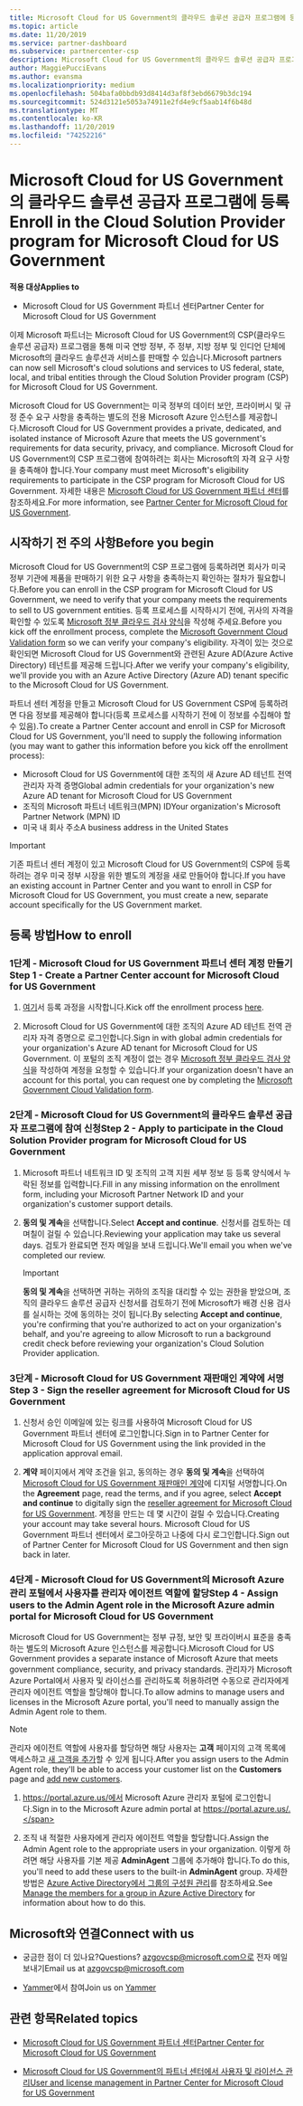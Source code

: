 ```yaml
---
title: Microsoft Cloud for US Government의 클라우드 솔루션 공급자 프로그램에 등록 | Microsoft Cloud for US Government 파트너 센터
ms.topic: article
ms.date: 11/20/2019
ms.service: partner-dashboard
ms.subservice: partnercenter-csp
description: Microsoft Cloud for US Government의 클라우드 솔루션 공급자 프로그램에 등록하기 전에 CSP 프로그램 요구 사항에 대해 자세히 알아보세요.
author: MaggiePucciEvans
ms.author: evansma
ms.localizationpriority: medium
ms.openlocfilehash: 504bafa0bbdb93d8414d3af8f3ebd6679b3dc194
ms.sourcegitcommit: 524d3121e5053a74911e2fd4e9cf5aab14f6b48d
ms.translationtype: MT
ms.contentlocale: ko-KR
ms.lasthandoff: 11/20/2019
ms.locfileid: "74252216"
---
```

# <a name="enroll-in-the-cloud-solution-provider-program-for-microsoft-cloud-for-us-government"></a><span data-ttu-id="b042d-103">Microsoft Cloud for US Government의 클라우드 솔루션 공급자 프로그램에 등록</span><span class="sxs-lookup"><span data-stu-id="b042d-103">Enroll in the Cloud Solution Provider program for Microsoft Cloud for US Government</span></span>

<span data-ttu-id="b042d-104">**적용 대상**</span><span class="sxs-lookup"><span data-stu-id="b042d-104">**Applies to**</span></span>

-  <span data-ttu-id="b042d-105">Microsoft Cloud for US Government 파트너 센터</span><span class="sxs-lookup"><span data-stu-id="b042d-105">Partner Center for Microsoft Cloud for US Government</span></span>

<span data-ttu-id="b042d-106">이제 Microsoft 파트너는 Microsoft Cloud for US Government의 CSP(클라우드 솔루션 공급자) 프로그램을 통해 미국 연방 정부, 주 정부, 지방 정부 및 인디언 단체에 Microsoft의 클라우드 솔루션과 서비스를 판매할 수 있습니다.</span><span class="sxs-lookup"><span data-stu-id="b042d-106">Microsoft partners can now sell Microsoft's cloud solutions and services to US federal, state, local, and tribal entities through the Cloud Solution Provider program (CSP) for Microsoft Cloud for US Government.</span></span> 

<span data-ttu-id="b042d-107">Microsoft Cloud for US Government는 미국 정부의 데이터 보안, 프라이버시 및 규정 준수 요구 사항을 충족하는 별도의 전용 Microsoft Azure 인스턴스를 제공합니다.</span><span class="sxs-lookup"><span data-stu-id="b042d-107">Microsoft Cloud for US Government provides a private, dedicated, and isolated instance of Microsoft Azure that meets the US government's requirements for data security, privacy, and compliance.</span></span> <span data-ttu-id="b042d-108">Microsoft Cloud for US Government의 CSP 프로그램에 참여하려는 회사는 Microsoft의 자격 요구 사항을 충족해야 합니다.</span><span class="sxs-lookup"><span data-stu-id="b042d-108">Your company must meet Microsoft's eligibility requirements to participate in the CSP program for Microsoft Cloud for US Government.</span></span> <span data-ttu-id="b042d-109">자세한 내용은 [Microsoft Cloud for US Government 파트너 센터](partner-center-for-microsoft-us-govt-cloud.md)를 참조하세요.</span><span class="sxs-lookup"><span data-stu-id="b042d-109">For more information, see [Partner Center for Microsoft Cloud for US Government](partner-center-for-microsoft-us-govt-cloud.md).</span></span>

## <a name="before-you-begin"></a><span data-ttu-id="b042d-110">시작하기 전 주의 사항</span><span class="sxs-lookup"><span data-stu-id="b042d-110">Before you begin</span></span>

<span data-ttu-id="b042d-111">Microsoft Cloud for US Government의 CSP 프로그램에 등록하려면 회사가 미국 정부 기관에 제품을 판매하기 위한 요구 사항을 충족하는지 확인하는 절차가 필요합니다.</span><span class="sxs-lookup"><span data-stu-id="b042d-111">Before you can enroll in the CSP program for Microsoft Cloud for US Government, we need to verify that your company meets the requirements to sell to US government entities.</span></span> <span data-ttu-id="b042d-112">등록 프로세스를 시작하시기 전에, 귀사의 자격을 확인할 수 있도록 [Microsoft 정부 클라우드 검사 양식](https://azuregov.microsoft.com/csp)을 작성해 주세요.</span><span class="sxs-lookup"><span data-stu-id="b042d-112">Before you kick off the enrollment process, complete the [Microsoft Government Cloud Validation form](https://azuregov.microsoft.com/csp) so we can verify your company's eligibility.</span></span> <span data-ttu-id="b042d-113">자격이 있는 것으로 확인되면 Microsoft Cloud for US Government와 관련된 Azure AD(Azure Active Directory) 테넌트를 제공해 드립니다.</span><span class="sxs-lookup"><span data-stu-id="b042d-113">After we verify your company's eligibility, we'll provide you with an Azure Active Directory (Azure AD) tenant specific to the Microsoft Cloud for US Government.</span></span>  

<span data-ttu-id="b042d-114">파트너 센터 계정을 만들고 Microsoft Cloud for US Government CSP에 등록하려면 다음 정보를 제공해야 합니다(등록 프로세스를 시작하기 전에 이 정보를 수집해야 할 수 있음).</span><span class="sxs-lookup"><span data-stu-id="b042d-114">To create a Partner Center account and enroll in CSP for Microsoft Cloud for US Government, you'll need to supply the following information (you may want to gather this information before you kick off the enrollment process):</span></span>

-  <span data-ttu-id="b042d-115">Microsoft Cloud for US Government에 대한 조직의 새 Azure AD 테넌트 전역 관리자 자격 증명</span><span class="sxs-lookup"><span data-stu-id="b042d-115">Global admin credentials for your organization's new Azure AD tenant for Microsoft Cloud for US Government</span></span>
-  <span data-ttu-id="b042d-116">조직의 Microsoft 파트너 네트워크(MPN) ID</span><span class="sxs-lookup"><span data-stu-id="b042d-116">Your organization's Microsoft Partner Network (MPN) ID</span></span> 
-  <span data-ttu-id="b042d-117">미국 내 회사 주소</span><span class="sxs-lookup"><span data-stu-id="b042d-117">A business address in the United States</span></span>

> [!IMPORTANT]  
> <span data-ttu-id="b042d-118">기존 파트너 센터 계정이 있고 Microsoft Cloud for US Government의 CSP에 등록하려는 경우 미국 정부 시장을 위한 별도의 계정을 새로 만들어야 합니다.</span><span class="sxs-lookup"><span data-stu-id="b042d-118">If you have an existing account in Partner Center and you want to enroll in CSP for Microsoft Cloud for US Government, you must create a new, separate account specifically for the US Government market.</span></span>

## <a name="how-to-enroll"></a><span data-ttu-id="b042d-119">등록 방법</span><span class="sxs-lookup"><span data-stu-id="b042d-119">How to enroll</span></span> 

### <a name="step-1---create-a-partner-center-account-for-microsoft-cloud-for-us-government"></a><span data-ttu-id="b042d-120">1단계 - Microsoft Cloud for US Government 파트너 센터 계정 만들기</span><span class="sxs-lookup"><span data-stu-id="b042d-120">Step 1 - Create a Partner Center account for Microsoft Cloud for US Government</span></span>

1.  <span data-ttu-id="b042d-121">[여기](https://partnercenter.microsoft.com/register/resellerusgjoinnow)서 등록 과정을 시작합니다.</span><span class="sxs-lookup"><span data-stu-id="b042d-121">Kick off the enrollment process [here](https://partnercenter.microsoft.com/register/resellerusgjoinnow).</span></span> 

2.  <span data-ttu-id="b042d-122">Microsoft Cloud for US Government에 대한 조직의 Azure AD 테넌트 전역 관리자 자격 증명으로 로그인합니다.</span><span class="sxs-lookup"><span data-stu-id="b042d-122">Sign in with global admin credentials for your organization's Azure AD tenant for Microsoft Cloud for US Government.</span></span> <span data-ttu-id="b042d-123">이 포털의 조직 계정이 없는 경우 [Microsoft 정부 클라우드 검사 양식](https://azuregov.microsoft.com/csp)을 작성하여 계정을 요청할 수 있습니다.</span><span class="sxs-lookup"><span data-stu-id="b042d-123">If your organization doesn't have an account for this portal, you can request one by completing the [Microsoft Government Cloud Validation form](https://azuregov.microsoft.com/csp).</span></span>


### <a name="step-2---apply-to-participate-in-the-cloud-solution-provider-program-for-microsoft-cloud-for-us-government"></a><span data-ttu-id="b042d-124">2단계 - Microsoft Cloud for US Government의 클라우드 솔루션 공급자 프로그램에 참여 신청</span><span class="sxs-lookup"><span data-stu-id="b042d-124">Step 2 - Apply to participate in the Cloud Solution Provider program for Microsoft Cloud for US Government</span></span>

1.  <span data-ttu-id="b042d-125">Microsoft 파트너 네트워크 ID 및 조직의 고객 지원 세부 정보 등 등록 양식에서 누락된 정보를 입력합니다.</span><span class="sxs-lookup"><span data-stu-id="b042d-125">Fill in any missing information on the enrollment form, including your Microsoft Partner Network ID and your organization's customer support details.</span></span> 

2.  <span data-ttu-id="b042d-126">**동의 및 계속**을 선택합니다.</span><span class="sxs-lookup"><span data-stu-id="b042d-126">Select **Accept and continue**.</span></span> <span data-ttu-id="b042d-127">신청서를 검토하는 데 며칠이 걸릴 수 있습니다.</span><span class="sxs-lookup"><span data-stu-id="b042d-127">Reviewing your application may take us several days.</span></span> <span data-ttu-id="b042d-128">검토가 완료되면 전자 메일을 보내 드립니다.</span><span class="sxs-lookup"><span data-stu-id="b042d-128">We'll email you when we've completed our review.</span></span>

    > [!IMPORTANT]  
    > <span data-ttu-id="b042d-129">**동의 및 계속**을 선택하면 귀하는 귀하의 조직을 대리할 수 있는 권한을 받았으며, 조직의 클라우드 솔루션 공급자 신청서를 검토하기 전에 Microsoft가 배경 신용 검사를 실시하는 것에 동의하는 것이 됩니다.</span><span class="sxs-lookup"><span data-stu-id="b042d-129">By selecting **Accept and continue**, you're confirming that you're authorized to act on your organization's behalf, and you're agreeing to allow Microsoft to run a background credit check before reviewing your organization's Cloud Solution Provider application.</span></span>


### <a name="step-3---sign-the-reseller-agreement-for-microsoft-cloud-for-us-government"></a><span data-ttu-id="b042d-130">3단계 - Microsoft Cloud for US Government 재판매인 계약에 서명</span><span class="sxs-lookup"><span data-stu-id="b042d-130">Step 3 - Sign the reseller agreement for Microsoft Cloud for US Government</span></span>

1. <span data-ttu-id="b042d-131">신청서 승인 이메일에 있는 링크를 사용하여 Microsoft Cloud for US Government 파트너 센터에 로그인합니다.</span><span class="sxs-lookup"><span data-stu-id="b042d-131">Sign in to Partner Center for Microsoft Cloud for US Government using the link provided in the application approval email.</span></span> 

2. <span data-ttu-id="b042d-132">**계약** 페이지에서 계약 조건을 읽고, 동의하는 경우 **동의 및 계속**을 선택하여 [Microsoft Cloud for US Government 재판매인 계약](https://go.microsoft.com/fwlink/p/?linkid=843364)에 디지털 서명합니다.</span><span class="sxs-lookup"><span data-stu-id="b042d-132">On the **Agreement** page, read the terms, and if you agree, select **Accept and continue** to digitally sign the [reseller agreement for Microsoft Cloud for US Government](https://go.microsoft.com/fwlink/p/?linkid=843364).</span></span> <span data-ttu-id="b042d-133">계정을 만드는 데 몇 시간이 걸릴 수 있습니다.</span><span class="sxs-lookup"><span data-stu-id="b042d-133">Creating your account may take several hours.</span></span> <span data-ttu-id="b042d-134">Microsoft Cloud for US Government 파트너 센터에서 로그아웃하고 나중에 다시 로그인합니다.</span><span class="sxs-lookup"><span data-stu-id="b042d-134">Sign out of Partner Center for Microsoft Cloud for US Government and then sign back in later.</span></span>


### <a name="step-4---assign-users-to-the-admin-agent-role-in-the-microsoft-azure-admin-portal-for-microsoft-cloud-for-us-government"></a><span data-ttu-id="b042d-135">4단계 - Microsoft Cloud for US Government의 Microsoft Azure 관리 포털에서 사용자를 관리자 에이전트 역할에 할당</span><span class="sxs-lookup"><span data-stu-id="b042d-135">Step 4 - Assign users to the Admin Agent role in the Microsoft Azure admin portal for Microsoft Cloud for US Government</span></span>

<span data-ttu-id="b042d-136">Microsoft Cloud for US Government는 정부 규정, 보안 및 프라이버시 표준을 충족하는 별도의 Microsoft Azure 인스턴스를 제공합니다.</span><span class="sxs-lookup"><span data-stu-id="b042d-136">Microsoft Cloud for US Government provides a separate instance of Microsoft Azure that meets government compliance, security, and privacy standards.</span></span> <span data-ttu-id="b042d-137">관리자가 Microsoft Azure Portal에서 사용자 및 라이선스를 관리하도록 허용하려면 수동으로 관리자에게 관리자 에이전트 역할을 할당해야 합니다.</span><span class="sxs-lookup"><span data-stu-id="b042d-137">To allow admins to manage users and licenses in the Microsoft Azure portal, you'll need to manually assign the Admin Agent role to them.</span></span>

> [!NOTE]  
> <span data-ttu-id="b042d-138">관리자 에이전트 역할에 사용자를 할당하면 해당 사용자는 **고객** 페이지의 고객 목록에 액세스하고 [새 고객을 추가](add-a-new-customer.md)할 수 있게 됩니다.</span><span class="sxs-lookup"><span data-stu-id="b042d-138">After you assign users to the Admin Agent role, they'll be able to access your customer list on the **Customers** page and [add new customers](add-a-new-customer.md).</span></span>   

1.  <span data-ttu-id="b042d-139">https://portal.azure.us/에서 Microsoft Azure 관리자 포털에 로그인합니다.</span><span class="sxs-lookup"><span data-stu-id="b042d-139">Sign in to the Microsoft Azure admin portal at https://portal.azure.us/.</span></span>

2.  <span data-ttu-id="b042d-140">조직 내 적절한 사용자에게 관리자 에이전트 역할을 할당합니다.</span><span class="sxs-lookup"><span data-stu-id="b042d-140">Assign the Admin Agent role to the appropriate users in your organization.</span></span> <span data-ttu-id="b042d-141">이렇게 하려면 해당 사용자를 기본 제공 **AdminAgent** 그룹에 추가해야 합니다.</span><span class="sxs-lookup"><span data-stu-id="b042d-141">To do this, you'll need to add these users to the built-in **AdminAgent** group.</span></span> <span data-ttu-id="b042d-142">자세한 방법은 [Azure Active Directory에서 그룹의 구성원 관리](https://docs.microsoft.com/azure/active-directory/active-directory-groups-members-azure-portal)를 참조하세요.</span><span class="sxs-lookup"><span data-stu-id="b042d-142">See [Manage the members for a group in Azure Active Directory](https://docs.microsoft.com/azure/active-directory/active-directory-groups-members-azure-portal) for information about how to do this.</span></span>
 
## <a name="connect-with-us"></a><span data-ttu-id="b042d-143">Microsoft와 연결</span><span class="sxs-lookup"><span data-stu-id="b042d-143">Connect with us</span></span>

- <span data-ttu-id="b042d-144">궁금한 점이 더 있나요?</span><span class="sxs-lookup"><span data-stu-id="b042d-144">Questions?</span></span> <span data-ttu-id="b042d-145">azgovcsp@microsoft.com으로 전자 메일 보내기</span><span class="sxs-lookup"><span data-stu-id="b042d-145">Email us at azgovcsp@microsoft.com</span></span>

- <span data-ttu-id="b042d-146">[Yammer](https://www.yammer.com/cloudpartnercommunity/#/threads/inGroup?type=in_group&feedId=11509777&view=all)에서 참여</span><span class="sxs-lookup"><span data-stu-id="b042d-146">Join us on [Yammer](https://www.yammer.com/cloudpartnercommunity/#/threads/inGroup?type=in_group&feedId=11509777&view=all)</span></span> 

## <a name="related-topics"></a><span data-ttu-id="b042d-147">관련 항목</span><span class="sxs-lookup"><span data-stu-id="b042d-147">Related topics</span></span>

-  [<span data-ttu-id="b042d-148">Microsoft Cloud for US Government 파트너 센터</span><span class="sxs-lookup"><span data-stu-id="b042d-148">Partner Center for Microsoft Cloud for US Government</span></span>](partner-center-for-microsoft-us-govt-cloud.md)

-  [<span data-ttu-id="b042d-149">Microsoft Cloud for US Government의 파트너 센터에서 사용자 및 라이선스 관리</span><span class="sxs-lookup"><span data-stu-id="b042d-149">User and license management in Partner Center for Microsoft Cloud for US Government</span></span>](user-management-in-partner-center-for-microsoft-us-govt-cloud.md)


